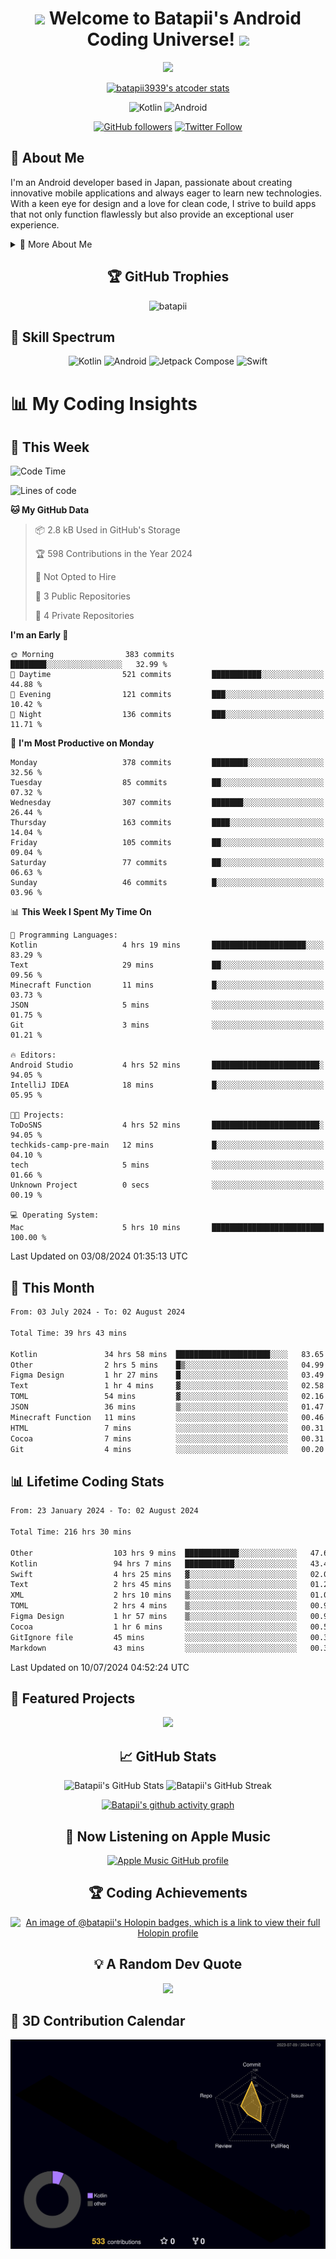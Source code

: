 <h1 align="center">
  <img src="https://media.giphy.com/media/hvRJCLFzcasrR4ia7z/giphy.gif" width="28">
  Welcome to Batapii's Android Coding Universe!
  <img src="https://media.giphy.com/media/hvRJCLFzcasrR4ia7z/giphy.gif" width="28">
</h1>

<p align="center">
  <img src="https://readme-typing-svg.herokuapp.com/?lines=Android+Developer+in+Japan;Always%20learning%20new%20things&font=Fira%20Code&center=true&width=440&height=45&color=f75c7e&vCenter=true&size=22">
</p>

<div align="center">

[![batapii3939's atcoder stats](https://atcoder-readme-stats.vercel.app/stats/batapii3939?theme=dark&show_history=5&width=450)](https://github.com/iwbc-mzk/atcoder-readme-stats)

![Kotlin](https://img.shields.io/badge/Kotlin-★☆☆☆☆☆☆☆☆☆-brightgreen)
![Android](https://img.shields.io/badge/Android-★☆☆☆☆☆☆☆☆☆-brightgreen)

  
[![GitHub followers](https://img.shields.io/github/followers/batapii?style=social)](https://github.com/batapii)
[![Twitter Follow](https://img.shields.io/twitter/follow/batapii?style=social)](https://twitter.com/batapii3939)

</div>

## 🚀 About Me
I'm an Android developer based in Japan, passionate about creating innovative mobile applications and always eager to learn new technologies. With a keen eye for design and a love for clean code, I strive to build apps that not only function flawlessly but also provide an exceptional user experience.

<details>
<summary>🌟 More About Me</summary>

- 🔭 I'm currently working on revolutionizing mobile productivity apps
- 🌱 I'm currently learning Kotlin Multiplatform and Jetpack Compose
- 👯 I'm looking to collaborate on open-source Android projects
- 💬 Ask me about Android development, Kotlin, and mobile UX design
- ⚡ Fun fact: I can solve a Rubik's cube in under 2 minutes!

</details>

<h2 align="center">🏆 GitHub Trophies</h2>
<p align="center">
  <img src="https://github-profile-trophy.vercel.app/?username=batapii&theme=nord&column=7&no-frame=true&no-bg=true&rank=SECRET,SSS,SS,S,AAA,AA,A,B,C,?" alt="batapii" />
</p>

## 🌈 Skill Spectrum

<div align="center">

![Kotlin](https://img.shields.io/badge/Kotlin-0095D5?style=for-the-badge&logo=kotlin&logoColor=white)
![Android](https://img.shields.io/badge/Android-3DDC84?style=for-the-badge&logo=android&logoColor=white)
![Jetpack Compose](https://img.shields.io/badge/Jetpack%20Compose-4285F4?style=for-the-badge&logo=jetpackcompose&logoColor=white)
![Swift](https://img.shields.io/badge/Swift-FA7343?style=for-the-badge&logo=swift&logoColor=white)

</div>


# 📊 My Coding Insights

## 📅 This Week
<!--START_SECTION:waka-week-->
![Code Time](http://img.shields.io/badge/Code%20Time-216%20hrs%2030%20mins-blue)

![Lines of code](https://img.shields.io/badge/From%20Hello%20World%20I%27ve%20Written-77.5%20thousand%20lines%20of%20code-blue)

**🐱 My GitHub Data** 

> 📦 2.8 kB Used in GitHub's Storage 
 > 
> 🏆 598 Contributions in the Year 2024
 > 
> 🚫 Not Opted to Hire
 > 
> 📜 3 Public Repositories 
 > 
> 🔑 4 Private Repositories 
 > 
**I'm an Early 🐤** 

```text
🌞 Morning                383 commits         ████████░░░░░░░░░░░░░░░░░   32.99 % 
🌆 Daytime                521 commits         ███████████░░░░░░░░░░░░░░   44.88 % 
🌃 Evening                121 commits         ███░░░░░░░░░░░░░░░░░░░░░░   10.42 % 
🌙 Night                  136 commits         ███░░░░░░░░░░░░░░░░░░░░░░   11.71 % 
```
📅 **I'm Most Productive on Monday** 

```text
Monday                   378 commits         ████████░░░░░░░░░░░░░░░░░   32.56 % 
Tuesday                  85 commits          ██░░░░░░░░░░░░░░░░░░░░░░░   07.32 % 
Wednesday                307 commits         ███████░░░░░░░░░░░░░░░░░░   26.44 % 
Thursday                 163 commits         ████░░░░░░░░░░░░░░░░░░░░░   14.04 % 
Friday                   105 commits         ██░░░░░░░░░░░░░░░░░░░░░░░   09.04 % 
Saturday                 77 commits          ██░░░░░░░░░░░░░░░░░░░░░░░   06.63 % 
Sunday                   46 commits          █░░░░░░░░░░░░░░░░░░░░░░░░   03.96 % 
```


📊 **This Week I Spent My Time On** 

```text
💬 Programming Languages: 
Kotlin                   4 hrs 19 mins       █████████████████████░░░░   83.29 % 
Text                     29 mins             ██░░░░░░░░░░░░░░░░░░░░░░░   09.56 % 
Minecraft Function       11 mins             █░░░░░░░░░░░░░░░░░░░░░░░░   03.73 % 
JSON                     5 mins              ░░░░░░░░░░░░░░░░░░░░░░░░░   01.75 % 
Git                      3 mins              ░░░░░░░░░░░░░░░░░░░░░░░░░   01.21 % 

🔥 Editors: 
Android Studio           4 hrs 52 mins       ████████████████████████░   94.05 % 
IntelliJ IDEA            18 mins             █░░░░░░░░░░░░░░░░░░░░░░░░   05.95 % 

🐱‍💻 Projects: 
ToDoSNS                  4 hrs 52 mins       ████████████████████████░   94.05 % 
techkids-camp-pre-main   12 mins             █░░░░░░░░░░░░░░░░░░░░░░░░   04.10 % 
tech                     5 mins              ░░░░░░░░░░░░░░░░░░░░░░░░░   01.66 % 
Unknown Project          0 secs              ░░░░░░░░░░░░░░░░░░░░░░░░░   00.19 % 

💻 Operating System: 
Mac                      5 hrs 10 mins       █████████████████████████   100.00 % 
```


 Last Updated on 03/08/2024 01:35:13 UTC
<!--END_SECTION:waka-week-->

## 📅 This Month
<!--START_SECTION:wakamonth-->

```txt
From: 03 July 2024 - To: 02 August 2024

Total Time: 39 hrs 43 mins

Kotlin               34 hrs 58 mins  █████████████████████░░░░   83.65 %
Other                2 hrs 5 mins    █▒░░░░░░░░░░░░░░░░░░░░░░░   04.99 %
Figma Design         1 hr 27 mins    █░░░░░░░░░░░░░░░░░░░░░░░░   03.49 %
Text                 1 hr 4 mins     ▓░░░░░░░░░░░░░░░░░░░░░░░░   02.58 %
TOML                 54 mins         ▓░░░░░░░░░░░░░░░░░░░░░░░░   02.16 %
JSON                 36 mins         ▒░░░░░░░░░░░░░░░░░░░░░░░░   01.47 %
Minecraft Function   11 mins         ░░░░░░░░░░░░░░░░░░░░░░░░░   00.46 %
HTML                 7 mins          ░░░░░░░░░░░░░░░░░░░░░░░░░   00.31 %
Cocoa                7 mins          ░░░░░░░░░░░░░░░░░░░░░░░░░   00.31 %
Git                  4 mins          ░░░░░░░░░░░░░░░░░░░░░░░░░   00.20 %
```

<!--END_SECTION:wakamonth-->

## 📊 Lifetime Coding Stats

<!--START_SECTION:wakaalltime-->

```txt
From: 23 January 2024 - To: 02 August 2024

Total Time: 216 hrs 30 mins

Other                  103 hrs 9 mins  ████████████░░░░░░░░░░░░░   47.64 %
Kotlin                 94 hrs 7 mins   ███████████░░░░░░░░░░░░░░   43.47 %
Swift                  4 hrs 25 mins   ▓░░░░░░░░░░░░░░░░░░░░░░░░   02.04 %
Text                   2 hrs 45 mins   ▒░░░░░░░░░░░░░░░░░░░░░░░░   01.27 %
XML                    2 hrs 10 mins   ▒░░░░░░░░░░░░░░░░░░░░░░░░   01.01 %
TOML                   2 hrs 4 mins    ▒░░░░░░░░░░░░░░░░░░░░░░░░   00.96 %
Figma Design           1 hr 57 mins    ▒░░░░░░░░░░░░░░░░░░░░░░░░   00.91 %
Cocoa                  1 hr 6 mins     ░░░░░░░░░░░░░░░░░░░░░░░░░   00.51 %
GitIgnore file         45 mins         ░░░░░░░░░░░░░░░░░░░░░░░░░   00.35 %
Markdown               43 mins         ░░░░░░░░░░░░░░░░░░░░░░░░░   00.33 %
```

<!--END_SECTION:wakaalltime-->

Last Updated on 10/07/2024 04:52:24 UTC

## 🌟 Featured Projects

<div align="center">
  <a href="https://github.com/batapii/ToDoSNS">
    <img src="https://github-readme-stats.vercel.app/api/pin/?username=batapii&repo=ToDoSNS&theme=radical" />
  </a>

## 📈 GitHub Stats

<div align="center">
  <img src="https://github-readme-stats.vercel.app/api?username=batapii&show_icons=true&theme=radical" alt="Batapii's GitHub Stats" />
  <img src="https://github-readme-streak-stats.herokuapp.com/?user=batapii&theme=radical" alt="Batapii's GitHub Streak" />
  
[![Batapii's github activity graph](https://github-readme-activity-graph.vercel.app/graph?username=batapii&theme=react-dark)](https://github.com/ashutosh00710/github-readme-activity-graph)
</div>

## 🎵 Now Listening on Apple Music

<div align="center">
  
[![Apple Music GitHub profile](https://music-profile.rayriffy.com/theme/dark.svg?uid=001005.6598667d2ffd4a10a4f429edd0ba24c4.1156)](https://github.com/rayriffy/apple-music-github-profile)

</div>


## 🏆 Coding Achievements

<div align="center">

[![An image of @batapii's Holopin badges, which is a link to view their full Holopin profile](https://holopin.me/batapii)](https://holopin.io/@batapii)

</div>

## 💡 A Random Dev Quote

<div align="center">

![](https://quotes-github-readme.vercel.app/api?type=horizontal&theme=radical)

</div>

</div>

## 🚀 3D Contribution Calendar

<div align="center">
  
![](./profile-3d-contrib/profile-night-rainbow.svg)

</div>
